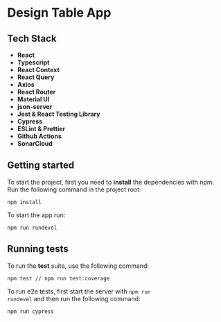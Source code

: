 # **Design Table App**

## **Tech Stack**

- **React**
- **Typescript**
- **React Context**
- **React Query**
- **Axios**
- **React Router**
- **Material UI**
- **json-server**
- **Jest & React Testing Library**
- **Cypress**
- **ESLint & Prettier**
- **Github Actions**
- **SonarCloud**

## **Getting started**

To start the project, first you need to **install** the dependencies with npm. Run the following command in the project root:

```
npm install
```

To start the app run:

```
npm run rundevel
```

## **Running tests**

To run the **test** suite, use the following command:

```
npm test // npm run test:coverage
```

To run e2e tests, first start the server with <code>npm run rundevel</code> and then run the following command:

```
npm run cypress
```
